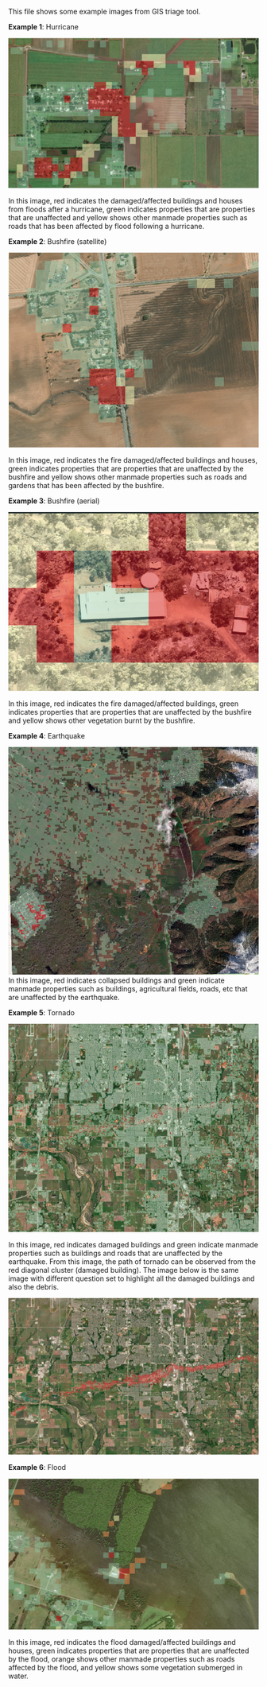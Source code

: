 This file shows some example images from GIS triage tool.

**Example 1**: Hurricane  

![Texas Hurricane](hurricane_texas.png)

In this image, red indicates the damaged/affected buildings and houses from floods after a hurricane, green indicates properties that are properties that are unaffected and yellow shows other manmade properties such as roads that has been affected by flood following a hurricane.

**Example 2**: Bushfire (satellite)

![Bushfire](fire_damage.png)

In this image, red indicates the fire damaged/affected buildings and houses, green indicates properties that are properties that are unaffected by the bushfire and yellow shows other manmade properties such as roads and gardens that has been affected by the bushfire.

**Example 3**: Bushfire (aerial)

![Bushfire](fire_damage2.png)

In this image, red indicates the fire damaged/affected buildings, green indicates properties that are properties that are unaffected by the bushfire and yellow shows other vegetation burnt by the bushfire.

**Example 4**: Earthquake

![Earthquake](earthquake.png)
In this image, red indicates collapsed buildings and green indicate manmade properties such as buildings, agricultural fields, roads, etc that are unaffected by the earthquake.

**Example 5**: Tornado

![Tornado](tornado.png)

In this image, red indicates damaged buildings and green indicate manmade properties such as buildings and roads that are unaffected by the earthquake. From this image, the path of tornado can be observed from the red diagonal cluster (damaged building). The image below is the same image with different question set  to highlight all the damaged buildings and also the debris. 

![Tornado2](tornado2.png)

**Example 6**: Flood

![Flood](flood_damage.png)

In this image, red indicates the flood damaged/affected buildings and houses, green indicates properties that are properties that are unaffected by the flood, orange shows other manmade properties such as roads affected by the flood, and yellow shows some vegetation submerged in water.

